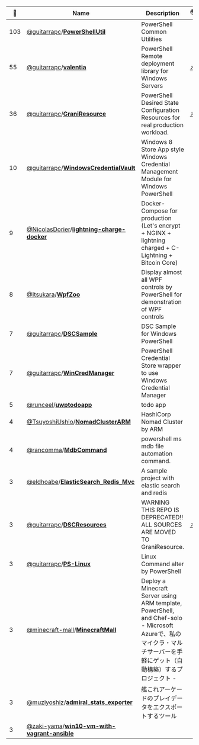 |:star2: | Name | Description | 🌍|
|---|---|---|---|
|103|[@guitarrapc](https://github.com/guitarrapc)/[**PowerShellUtil**](https://github.com/guitarrapc/PowerShellUtil)|PowerShell Common Utilities||
|55|[@guitarrapc](https://github.com/guitarrapc)/[**valentia**](https://github.com/guitarrapc/valentia)|PowerShell Remote deployment library for Windows Servers|[:arrow_upper_right:](http://guitarrapc.github.io/valentia/)|
|36|[@guitarrapc](https://github.com/guitarrapc)/[**GraniResource**](https://github.com/guitarrapc/GraniResource)|PowerShell Desired State Configuration Resources for real production workload.|[:arrow_upper_right:](https://www.powershellgallery.com/packages/GraniResource)|
|10|[@guitarrapc](https://github.com/guitarrapc)/[**WindowsCredentialVault**](https://github.com/guitarrapc/WindowsCredentialVault)|Windows 8 Store App style Windows Credential Management Module for Windows PowerShell||
|9|[@NicolasDorier](https://github.com/NicolasDorier)/[**lightning-charge-docker**](https://github.com/NicolasDorier/lightning-charge-docker)|Docker-Compose for production (Let's encrypt + NGINX + lightning charged + C-Lightning + Bitcoin Core)||
|8|[@Itsukara](https://github.com/Itsukara)/[**WpfZoo**](https://github.com/Itsukara/WpfZoo)|Display almost all WPF controls by PowerShell for demonstration of WPF controls||
|7|[@guitarrapc](https://github.com/guitarrapc)/[**DSCSample**](https://github.com/guitarrapc/DSCSample)|DSC Sample for Windows PowerShell||
|7|[@guitarrapc](https://github.com/guitarrapc)/[**WinCredManager**](https://github.com/guitarrapc/WinCredManager)|PowerShell Credential Store wrapper to use Windows Credential Manager||
|5|[@runceel](https://github.com/runceel)/[**uwptodoapp**](https://github.com/runceel/uwptodoapp)|todo app||
|4|[@TsuyoshiUshio](https://github.com/TsuyoshiUshio)/[**NomadClusterARM**](https://github.com/TsuyoshiUshio/NomadClusterARM)|HashiCorp Nomad Cluster by ARM||
|4|[@rancomma](https://github.com/rancomma)/[**MdbCommand**](https://github.com/rancomma/MdbCommand)|powershell ms mdb file automation command.||
|3|[@eldhoabe](https://github.com/eldhoabe)/[**ElasticSearch_Redis_Mvc**](https://github.com/eldhoabe/ElasticSearch_Redis_Mvc)|A sample project with elastic search and redis ||
|3|[@guitarrapc](https://github.com/guitarrapc)/[**DSCResources**](https://github.com/guitarrapc/DSCResources)|WARNING THIS REPO IS DEPRECATED!! ALL SOURCES ARE MOVED TO GraniResource.|[:arrow_upper_right:](https://github.com/guitarrapc/GraniResource )|
|3|[@guitarrapc](https://github.com/guitarrapc)/[**PS-Linux**](https://github.com/guitarrapc/PS-Linux)|Linux Command alter by PowerShell||
|3|[@minecraft-mall](https://github.com/minecraft-mall)/[**MinecraftMall**](https://github.com/minecraft-mall/MinecraftMall)|Deploy a Minecraft Server using ARM template, PowerShell, and Chef-solo - Microsoft Azureで、私のマイクラ・マルチサーバーを手軽にゲット（自動構築）するプロジェクト - ||
|3|[@muziyoshiz](https://github.com/muziyoshiz)/[**admiral_stats_exporter**](https://github.com/muziyoshiz/admiral_stats_exporter)|艦これアーケードのプレイデータをエクスポートするツール||
|3|[@zaki-yama](https://github.com/zaki-yama)/[**win10-vm-with-vagrant-ansible**](https://github.com/zaki-yama/win10-vm-with-vagrant-ansible)|||

